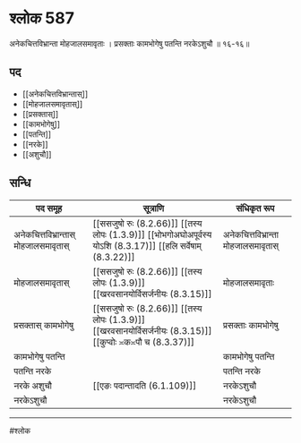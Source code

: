 # श्लोक 587

अनेकचित्तविभ्रान्ता मोहजालसमावृताः ।
प्रसक्ताः कामभोगेषु पतन्ति नरकेऽशुचौ ॥ १६-१६॥


## पद 

- [[अनेकचित्तविभ्रान्तास्]]
- [[मोहजालसमावृतास्]]
- [[प्रसक्तास्]]
- [[कामभोगेषु]]
- [[पतन्ति]]
- [[नरके]]
- [[अशुचौ]]

## सन्धि

| पद समूह | सूत्राणि | संधिकृत रूप |
| ----- | ----- | ----- |
| अनेकचित्तविभ्रान्तास् मोहजालसमावृतास् |  [[ससजुषो रुः (8.2.66)]] [[तस्य लोपः (1.3.9)]] [[भोभगोअघोअपूर्वस्य योऽशि (8.3.17)]] [[हलि सर्वेषाम् (8.3.22)]] | अनेकचित्तविभ्रान्ता मोहजालसमावृतास् |
| मोहजालसमावृतास् |  [[ससजुषो रुः (8.2.66)]] [[तस्य लोपः (1.3.9)]] [[खरवसानयोर्विसर्जनीयः (8.3.15)]] | मोहजालसमावृताः |
| प्रसक्तास् कामभोगेषु |  [[ससजुषो रुः (8.2.66)]] [[तस्य लोपः (1.3.9)]] [[खरवसानयोर्विसर्जनीयः (8.3.15)]] [[कुप्वोः ≍क≍पौ च (8.3.37)]] | प्रसक्ताः कामभोगेषु |
| कामभोगेषु पतन्ति |  | कामभोगेषु पतन्ति |
| पतन्ति नरके |  | पतन्ति नरके |
| नरके अशुचौ |  [[एङः पदान्तादति (6.1.109)]] | नरकेऽशुचौ |
| नरकेऽशुचौ |  | नरकेऽशुचौ |


---

#श्लोक